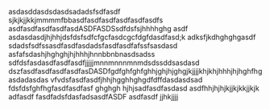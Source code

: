 asdasddasdsdasdsadadsfsdfasdf sjkjkjjkkjmmmmfbbasdfasdfasdfasdfasdfasdfs
asdfasdfasdfasdfasdASDFASDSsdfdsfsjhhhhghg
asdf asdasdasdjhjhhjdsfdsfsdfcfgcfasdcgcfdgfdasdfasd;k adksfjkdhghghgasdf
sdadsfsdfssasdfasdfasdadsfasdfasdfafssfsasdasd
asfafsdashjhghghjhjhhhjhnnbbnbnasdsadss
sdfdsfasdasdfasdfasdfjjjjjmnnmnnnmnmdsdssddsasdasd
dszfasdfasdfasdfasdfasDASDfgdfghfghfghhjghjhjghgjkjjjjkhjkhjhhhjhjhghfhgasdadasdas
vfvdsfasdfasdfjhhjhgghhghgdfdffdasdasdsad
fdsfdsfghfhgfasdfasdfasf
ghghgh
hjhjsadfasdfasdasd
asdfhhjhjhjkjjkjkkjjkjk
adfasdf
fasdfadsfdasfadsasdfASDF
asdfasdf
jjhkjjjj
